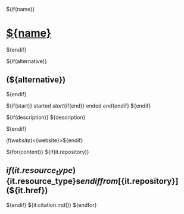 
${if(name)}
# [${name}](./)
${endif}

${if(alternative)}
## (${alternative})
${endif}


${if(start)}
started ${start}${if(end)} ended ${end}${endif}
${endif}

${if(description)}
${description}

${endif}

${if(website)}<${website}>${endif}

${for(content)}
${if(it.repository)}

## ${if(it.resource_type)}${it.resource_type}s${endif} from [${it.repository}](${it.href})

${endif}
${it:citation.md()}
${endfor}


